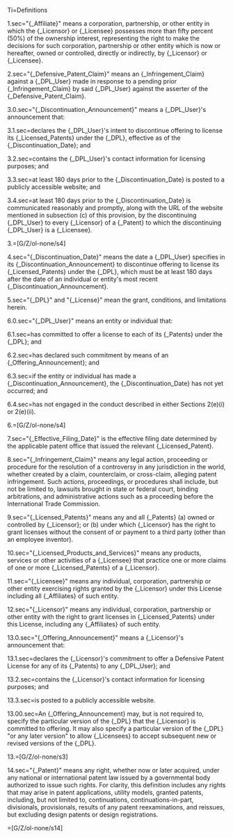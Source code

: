Ti=Definitions

1.sec="{_Affiliate}" means a corporation, partnership, or other entity in which the {_Licensor} or {_Licensee} possesses more than fifty percent (50%) of the ownership interest, representing the right to make the decisions for such corporation, partnership or other entity which is now or hereafter, owned or controlled, directly or indirectly, by {_Licensor} or {_Licensee}.

2.sec="{_Defensive_Patent_Claim}" means an {_Infringement_Claim} against a {_DPL_User} made in response to a pending prior {_Infringement_Claim} by said {_DPL_User} against the asserter of the {_Defensive_Patent_Claim}.

3.0.sec="{_Discontinuation_Announcement}" means a {_DPL_User}'s announcement that:

3.1.sec=declares the {_DPL_User}'s intent to discontinue offering to license its {_Licensed_Patents} under the {_DPL}, effective as of the {_Discontinuation_Date}; and

3.2.sec=contains the {_DPL_User}'s contact information for licensing purposes; and

3.3.sec=at least 180 days prior to the {_Discontinuation_Date} is posted to a publicly accessible website; and

3.4.sec=at least 180 days prior to the {_Discontinuation_Date} is communicated reasonably and promptly, along with the URL of the website mentioned in subsection (c) of this provision, by the discontinuing {_DPL_User} to every {_Licensor} of a {_Patent} to which the discontinuing {_DPL_User} is a {_Licensee}.

3.=[G/Z/ol-none/s4]

4.sec="{_Discontinuation_Date}" means the date a {_DPL_User} specifies in its {_Discontinuation_Announcement} to discontinue offering to license its {_Licensed_Patents} under the {_DPL}, which must be at least 180 days after the date of an individual or entity's most recent {_Discontinuation_Announcement}.

5.sec="{_DPL}" and "{_License}" mean the grant, conditions, and limitations herein.

6.0.sec="{_DPL_User}" means an entity or individual that:

6.1.sec=has committed to offer a license to each of its {_Patents} under the {_DPL}; and

6.2.sec=has declared such commitment by means of an {_Offering_Announcement}; and

6.3.sec=if the entity or individual has made a {_Discontinuation_Announcement}, the {_Discontinuation_Date} has not yet occurred; and

6.4.sec=has not engaged in the conduct described in either Sections 2(e)(i) or 2(e)(ii).

6.=[G/Z/ol-none/s4]

7.sec="{_Effective_Filing_Date}" is the effective filing date determined by the applicable patent office that issued the relevant {_Licensed_Patent}.

8.sec="{_Infringement_Claim}" means any legal action, proceeding or procedure for the resolution of a controversy in any jurisdiction in the world, whether created by a claim, counterclaim, or cross-claim, alleging patent infringement. Such actions, proceedings, or procedures shall include, but not be limited to, lawsuits brought in state or federal court, binding arbitrations, and administrative actions such as a proceeding before the International Trade Commission.

9.sec="{_Licensed_Patents}" means any and all {_Patents} (a) owned or controlled by {_Licensor}; or (b) under which {_Licensor} has the right to grant licenses without the consent of or payment to a third party (other than an employee inventor).

10.sec="{_Licensed_Products_and_Services}" means any products, services or other activities of a {_Licensee} that practice one or more claims of one or more {_Licensed_Patents} of a {_Licensor}.

11.sec="{_Licensee}" means any individual, corporation, partnership or other entity exercising rights granted by the {_Licensor} under this License including all {_Affiliates} of such entity.

12.sec="{_Licensor}" means any individual, corporation, partnership or other entity with the right to grant licenses in {_Licensed_Patents} under this License, including any {_Affiliates} of such entity.

13.0.sec="{_Offering_Announcement}" means a {_Licensor}'s announcement that:

13.1.sec=declares the {_Licensor}'s commitment to offer a Defensive Patent License for any of its {_Patents} to any {_DPL_User}; and

13.2.sec=contains the {_Licensor}'s contact information for licensing purposes; and

13.3.sec=is posted to a publicly accessible website.

13.00.sec=An {_Offering_Announcement} may, but is not required to, specify the particular version of the {_DPL} that the {_Licensor} is committed to offering. It may also specify a particular version of the {_DPL} "or any later version" to allow {_Licensees} to accept subsequent new or revised versions of the {_DPL}.

13.=[G/Z/ol-none/s3]

14.sec="{_Patent}" means any right, whether now or later acquired, under any national or international patent law issued by a governmental body authorized to issue such rights. For clarity, this definition includes any rights that may arise in patent applications, utility models, granted patents, including, but not limited to, continuations, continuations-in-part, divisionals, provisionals, results of any patent reexaminations, and reissues, but excluding design patents or design registrations.

=[G/Z/ol-none/s14]
